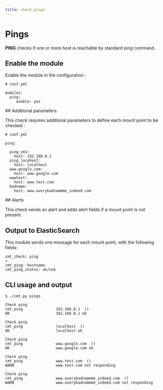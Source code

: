 ```yaml
---
title: check_pings
---
```


# Pings

**PING** checks if one or more host is reachable by standard ping command.

## Enable the module

Enable the module in the configuration :

    # conf.yml

	modules:
  	  ping:
  	     enable: yes

## Additional parameters

This check requires additional parameters to define each mount point to be checked :

	# conf.yml

	ping:

	  ping_vm1:
	    host: 192.168.0.1
	  ping_locahost:
	    host: localhost
	  www.google.com:
	    host: www.google.com
	  wwwtest:
	    host: www.test.com    
	  badname:
	    host: www.averybadnammme_indeed.com  


## Alerts

This check sends an alert and adds alert fields if a mount point is not present.


## Output to ElasticSearch

This module sends one message for each mount point, with the following fields:

	cmt_check: ping
	+
	cmt_ping: hostname
	cmt_ping_status: ok/nok

## CLI usage and output

	$ ./cmt.py pings

	Check ping 
	cmt_ping               192.168.0.1  () 
	OK                     192.168.0.1 ok

	Check ping 
	cmt_ping               localhost  () 
	OK                     localhost ok

	Check ping 
	cmt_ping               www.google.com  () 
	OK                     www.google.com ok

	Check ping 
	cmt_ping               www.test.com  () 
	WARN                   www.test.com not responding

	Check ping 
	cmt_ping               www.averybadnammme_indeed.com  () 
	WARN                   www.averybadnammme_indeed.com not responding






